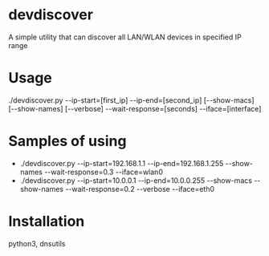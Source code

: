 # devdiscover
A simple utility that can discover all LAN/WLAN devices in specified IP range

# Usage
./devdiscover.py --ip-start=[first_ip] --ip-end=[second_ip] [--show-macs] [--show-names] [--verbose] --wait-response=[seconds] --iface=[interface]

# Samples of using
<ul>
  <li>./devdiscover.py --ip-start=192.168.1.1 --ip-end=192.168.1.255 --show-names --wait-response=0.3 --iface=wlan0</li>
  <li>./devdiscover.py --ip-start=10.0.0.1 --ip-end=10.0.0.255 --show-macs --show-names --wait-response=0.2 --verbose --iface=eth0</li>
  
</ul>

# Installation
python3, dnsutils
